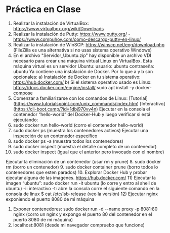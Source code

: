 # Práctica en Clase
1.	Realizar la instalación de VirtualBox: https://www.virtualbox.org/wiki/Downloads
2.	Realizar la instalación de Putty: https://www.putty.org/ - https://www.compuhoy.com/como-descargo-putty-en-linux/
3.	Realizar la instalación de WinSCP: https://winscp.net/eng/download.php (FileZilla es una alternativa si no usas sistema operativo Windows)
4.	En el archivo "Servidor_Ubuntu.zip" hay disponible un archivo VDI necesario para crear una máquina virtual Linux en VirtualBox. Esta máquina virtual es un servidor Ubuntu:
usuario: ubuntu
contraseña: ubuntu
Ya contiene una instalación de Docker. Por lo que a y b son opcionales:
a) Instalación de Docker en tu sistema operativo: https://hub.docker.com/
b) Si el sistema operativo usado es Linux: https://docs.docker.com/engine/install/
sudo apt install -y docker-compose
5.	Comenzar a familiarizarse con los comandos de Linux:
[Tutorial] (https://www.tutorialspoint.com/unix_commands/index.htm)
[Interactivo] (https://cli-boot.camp/?id=1dbj970vv4n)
Ejecutar en la consola el contenedor “hello-world” del Docker-Hub y luego verificar si está ejecutando:
1.	sudo docker run hello-world (corro el contenedor hello-world)
2.	sudo docker ps (muestra los contenedores activos)
Ejecutar una inspección de un contenedor específico
3.	sudo docker ps -a (muestra todos los contenedores)
4.	sudo docker inspect <container ID> (muestra el detalle completo de un contenedor)
5.	sudo docker inspect <name> (igual que el anterior pero invocado con el nombre)

Ejecutar la eliminación de un contenedor (usar rm y prune)
8.	sudo docker rm <ID o nombre> (borro un contenedor)
9.	sudo docker container prune (borro todos lo contenedores que esten parados)
10.	Explorar Docker Hub y probar ejecutar alguna de las imagenes. https://hub.docker.com/
11) Ejecutar la imagen “ubuntu”:
sudo  docker run -it ubuntu (lo corre y entro al shell de ubuntu)
-i: interactivo
-t: abre la consola
corre el siguiente comando en la consola de linux $ cat /etc/lsb-release (veo la versión)
12) Ejecutar nginx exponiendo el puerto 8080 de mi máquina
1.	Exponer contenedores:
sudo  docker run -d --name proxy -p 8081:80 nginx (corro un nginx y expongo el puerto 80 del contenedor en el puerto 8080 de mi máquina)
2.	localhost:8081 (desde mi navegador compruebo que funcione)

